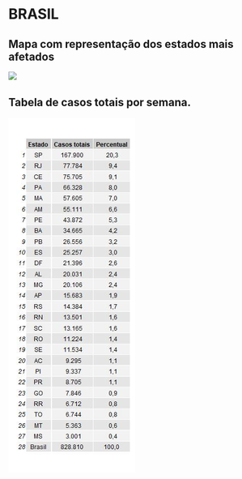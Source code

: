# BRASIL

## Mapa com representação dos estados mais afetados

![](https://raw.githubusercontent.com/duducosta/Covid19-Brazil/master/TC/TC/0Brasil-TC_mapa.jpeg)

## Tabela de casos totais por semana.

![](https://raw.githubusercontent.com/duducosta/Covid19-Brazil/master/TC/0Brasil-TC-Tabela.jpeg)  








